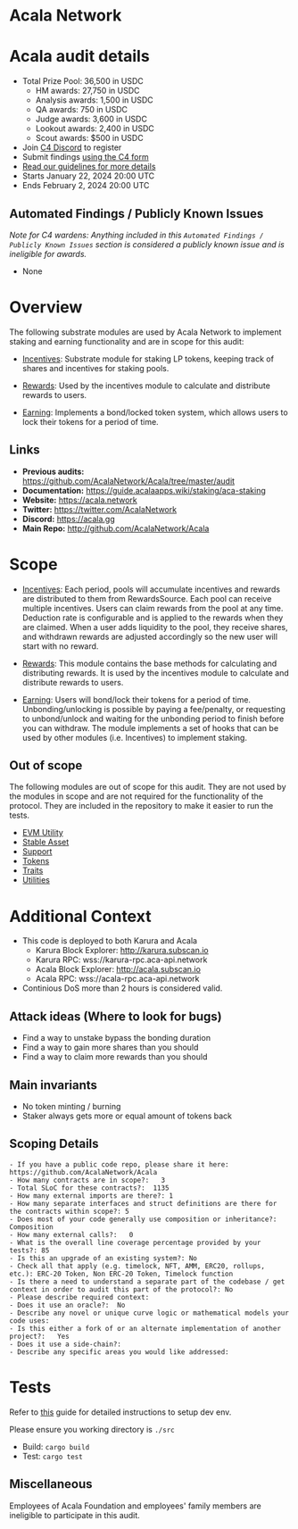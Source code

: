 # Acala Network

# Acala audit details
- Total Prize Pool: 36,500 in USDC
  - HM awards: 27,750 in USDC
  - Analysis awards: 1,500 in USDC
  - QA awards: 750 in USDC
  - Judge awards: 3,600 in USDC
  - Lookout awards: 2,400 in USDC
  - Scout awards: $500 in USDC
- Join [C4 Discord](https://discord.gg/code4rena) to register
- Submit findings [using the C4 form](https://code4rena.com/contests/2024-01-acala/submit)
- [Read our guidelines for more details](https://docs.code4rena.com/roles/wardens)
- Starts January 22, 2024 20:00 UTC
- Ends February 2, 2024 20:00 UTC

## Automated Findings / Publicly Known Issues
_Note for C4 wardens: Anything included in this `Automated Findings / Publicly Known Issues` section is considered a publicly known issue and is ineligible for awards._

- None

# Overview

The following substrate modules are used by Acala Network to implement staking and earning functionality and are in scope for this audit:

- [Incentives](https://github.com/code-423n4/2024-01-acala/tree/main/src/modules/incentives/): Substrate module for staking LP tokens, keeping track of shares and incentives for staking pools.

- [Rewards](https://github.com/code-423n4/2024-01-acala/tree/main/src/orml/rewards/): Used by the incentives module to calculate and distribute rewards to users.

- [Earning](https://github.com/code-423n4/2024-01-acala/tree/main/src/modules/earning/): Implements a bond/locked token system, which allows users to lock their tokens for a period of time.

## Links

- **Previous audits:** https://github.com/AcalaNetwork/Acala/tree/master/audit
- **Documentation:** https://guide.acalaapps.wiki/staking/aca-staking
- **Website:** https://acala.network
- **Twitter:** https://twitter.com/AcalaNetwork
- **Discord:** https://acala.gg
- **Main Repo:** http://github.com/AcalaNetwork/Acala

# Scope

- [Incentives](https://github.com/code-423n4/2024-01-acala/tree/main/src/modules/incentives/src/lib.rs): Each period, pools will accumulate incentives and rewards are distributed to them from RewardsSource. Each pool can receive multiple incentives. Users can claim rewards from the pool at any time. Deduction rate is configurable and is applied to the rewards when they are claimed. When a user adds liquidity to the pool, they receive shares, and withdrawn rewards are adjusted accordingly so the new user will start with no reward.

- [Rewards](https://github.com/code-423n4/2024-01-acala/tree/main/src/orml/rewards/src/lib.rs): This module contains the base methods for calculating and distributing rewards. It is used by the incentives module to calculate and distribute rewards to users.

- [Earning](https://github.com/code-423n4/2024-01-acala/tree/main/src/modules/earning/src/lib.rs): Users will bond/lock their tokens for a period of time. Unbonding/unlocking is possible by paying a fee/penalty, or requesting to unbond/unlock and waiting for the unbonding period to finish before you can withdraw. The module implements a set of hooks that can be used by other modules (i.e. Incentives) to implement staking.

## Out of scope

The following modules are out of scope for this audit. They are not used by the modules in scope and are not required for the functionality of the protocol. They are included in the repository to make it easier to run the tests.

- [EVM Utility](https://github.com/code-423n4/2024-01-acala/tree/main/src/modules/evm-utility)
- [Stable Asset](https://github.com/code-423n4/2024-01-acala/tree/main/src/modules/stable-asset)
- [Support](https://github.com/code-423n4/2024-01-acala/tree/main/src/modules/support)
- [Tokens](https://github.com/code-423n4/2024-01-acala/tree/main/src/orml/tokens)
- [Traits](https://github.com/code-423n4/2024-01-acala/tree/main/src/orml/traits)
- [Utilities](https://github.com/code-423n4/2024-01-acala/tree/main/src/orml/utilities)


# Additional Context

- This code is deployed to both Karura and Acala
  - Karura Block Explorer: http://karura.subscan.io
  - Karura RPC: wss://karura-rpc.aca-api.network
  - Acala Block Explorer: http://acala.subscan.io
  - Acala RPC: wss://acala-rpc.aca-api.network
- Continious DoS more than 2 hours is considered valid.

## Attack ideas (Where to look for bugs)

- Find a way to unstake bypass the bonding duration
- Find a way to gain more shares than you should
- Find a way to claim more rewards than you should

## Main invariants

- No token minting / burning
- Staker always gets more or equal amount of tokens back

## Scoping Details 

```
- If you have a public code repo, please share it here: https://github.com/AcalaNetwork/Acala 
- How many contracts are in scope?:   3
- Total SLoC for these contracts?:  1135
- How many external imports are there?: 1 
- How many separate interfaces and struct definitions are there for the contracts within scope?: 5 
- Does most of your code generally use composition or inheritance?:   Composition
- How many external calls?:   0
- What is the overall line coverage percentage provided by your tests?: 85
- Is this an upgrade of an existing system?: No
- Check all that apply (e.g. timelock, NFT, AMM, ERC20, rollups, etc.): ERC-20 Token, Non ERC-20 Token, Timelock function
- Is there a need to understand a separate part of the codebase / get context in order to audit this part of the protocol?: No  
- Please describe required context:   
- Does it use an oracle?:  No
- Describe any novel or unique curve logic or mathematical models your code uses: 
- Is this either a fork of or an alternate implementation of another project?:   Yes
- Does it use a side-chain?: 
- Describe any specific areas you would like addressed:
```

# Tests

Refer to [this](https://docs.substrate.io/install/) guide for detailed instructions to setup dev env.

Please ensure you working directory is `./src`

- Build: `cargo build`
- Test: `cargo test`

## Miscellaneous

Employees of Acala Foundation and employees' family members are ineligible to participate in this audit.
